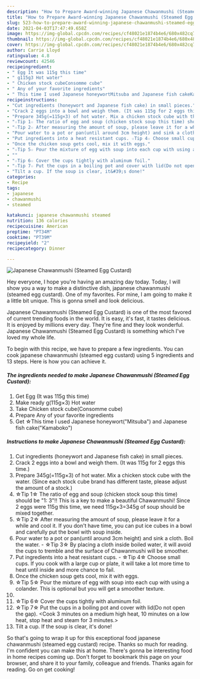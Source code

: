 ```yaml
---
description: "How to Prepare Award-winning Japanese Chawanmushi (Steamed Egg Custard)"
title: "How to Prepare Award-winning Japanese Chawanmushi (Steamed Egg Custard)"
slug: 523-how-to-prepare-award-winning-japanese-chawanmushi-steamed-egg-custard
date: 2021-04-03T17:47:49.658Z
image: https://img-global.cpcdn.com/recipes/cf48021e1874b4e6/680x482cq70/japanese-chawanmushi-steamed-egg-custard-recipe-main-photo.jpg
thumbnail: https://img-global.cpcdn.com/recipes/cf48021e1874b4e6/680x482cq70/japanese-chawanmushi-steamed-egg-custard-recipe-main-photo.jpg
cover: https://img-global.cpcdn.com/recipes/cf48021e1874b4e6/680x482cq70/japanese-chawanmushi-steamed-egg-custard-recipe-main-photo.jpg
author: Carrie Lloyd
ratingvalue: 4.8
reviewcount: 42546
recipeingredient:
- " Egg It was 115g this time"
- " g115g3 Hot water"
- " Chicken stock cubeConsomme cube"
- " Any of your favorite ingredients"
- " This time I used Japanese honeywortMitsuba and Japanese fish cakeKamaboko"
recipeinstructions:
- "Cut ingredients (honeywort and Japanese fish cake) in small pieces."
- "Crack 2 eggs into a bowl and weigh them. (It was 115g for 2 eggs this time.)"
- "Prepare 345g(=115g×3) of hot water. Mix a chicken stock cube with the water. (Since each stock cube brand has different taste, please adjust the amount of a stock.)"
- "☆Tip 1☆ The ratio of egg and soup (chicken stock soup this time) should be &#34;1: 3&#34;!! This is a key to make a beautiful Chawanmushi! Since 2 eggs were 115g this time, we need 115g×3=345g of soup should be mixed together."
- "☆Tip 2☆ After measuring the amount of soup, please leave it for a while and cool it. If you don&#39;t have time, you can put ice cubes in a bowl and carefully put the bowl with soup inside."
- "Pour water to a pot or pan(until around 3cm height) and sink a cloth. Boil the water. ☆Tip 3☆ By placing a cloth inside boiled water, it will avoid the cups to tremble and the surface of Chawanmushi will be smoother."
- "Put ingredients into a heat resistant cups. ☆Tip 4☆ Choose small cups. If you cook with a large cup or plate, it will take a lot more time to heat until inside and more chance to fail."
- "Once the chicken soup gets cool, mix it with eggs."
- "☆Tip 5☆ Pour the mixture of egg with soup into each cup with using a colander. This is optional but you will get a smoother texture."
- ""
- "☆Tip 6☆ Cover the cups tightly with aluminum foil."
- "☆Tip 7☆ Put the cups in a boiling pot and cover with lid(Do not open the gap). &lt;Cook 3 minutes on a medium high heat, 10 minutes on a low heat, stop heat and steam for 3 minutes.&gt;"
- "Tilt a cup. If the soup is clear, it&#39;s done!"
categories:
- Recipe
tags:
- japanese
- chawanmushi
- steamed

katakunci: japanese chawanmushi steamed 
nutrition: 136 calories
recipecuisine: American
preptime: "PT34M"
cooktime: "PT39M"
recipeyield: "2"
recipecategory: Dinner

---
```



![Japanese Chawanmushi (Steamed Egg Custard)](https://img-global.cpcdn.com/recipes/cf48021e1874b4e6/680x482cq70/japanese-chawanmushi-steamed-egg-custard-recipe-main-photo.jpg)

Hey everyone, I hope you're having an amazing day today. Today, I will show you a way to make a distinctive dish, japanese chawanmushi (steamed egg custard). One of my favorites. For mine, I am going to make it a little bit unique. This is gonna smell and look delicious.

Japanese Chawanmushi (Steamed Egg Custard) is one of the most favored of current trending foods in the world. It is easy, it's fast, it tastes delicious. It is enjoyed by millions every day. They're fine and they look wonderful. Japanese Chawanmushi (Steamed Egg Custard) is something which I've loved my whole life.




To begin with this recipe, we have to prepare a few ingredients. You can cook japanese chawanmushi (steamed egg custard) using 5 ingredients and 13 steps. Here is how you can achieve it.

<!--inarticleads1-->

##### The ingredients needed to make Japanese Chawanmushi (Steamed Egg Custard):

1. Get  Egg (It was 115g this time)
1. Make ready  g(115g×3) Hot water
1. Take  Chicken stock cube(Consomme cube)
1. Prepare  Any of your favorite ingredients
1. Get  ☆This time I used Japanese honeywort(&#34;Mitsuba&#34;) and Japanese fish cake(&#34;Kamaboko&#34;)




<!--inarticleads2-->

##### Instructions to make Japanese Chawanmushi (Steamed Egg Custard):

1. Cut ingredients (honeywort and Japanese fish cake) in small pieces.
1. Crack 2 eggs into a bowl and weigh them. (It was 115g for 2 eggs this time.)
1. Prepare 345g(=115g×3) of hot water. Mix a chicken stock cube with the water. (Since each stock cube brand has different taste, please adjust the amount of a stock.)
1. ☆Tip 1☆ The ratio of egg and soup (chicken stock soup this time) should be &#34;1: 3&#34;!! This is a key to make a beautiful Chawanmushi! Since 2 eggs were 115g this time, we need 115g×3=345g of soup should be mixed together.
1. ☆Tip 2☆ After measuring the amount of soup, please leave it for a while and cool it. If you don&#39;t have time, you can put ice cubes in a bowl and carefully put the bowl with soup inside.
1. Pour water to a pot or pan(until around 3cm height) and sink a cloth. Boil the water. - ☆Tip 3☆ By placing a cloth inside boiled water, it will avoid the cups to tremble and the surface of Chawanmushi will be smoother.
1. Put ingredients into a heat resistant cups. - ☆Tip 4☆ Choose small cups. If you cook with a large cup or plate, it will take a lot more time to heat until inside and more chance to fail.
1. Once the chicken soup gets cool, mix it with eggs.
1. ☆Tip 5☆ Pour the mixture of egg with soup into each cup with using a colander. This is optional but you will get a smoother texture.
1. 
1. ☆Tip 6☆ Cover the cups tightly with aluminum foil.
1. ☆Tip 7☆ Put the cups in a boiling pot and cover with lid(Do not open the gap). &lt;Cook 3 minutes on a medium high heat, 10 minutes on a low heat, stop heat and steam for 3 minutes.&gt;
1. Tilt a cup. If the soup is clear, it&#39;s done!




So that's going to wrap it up for this exceptional food japanese chawanmushi (steamed egg custard) recipe. Thanks so much for reading. I'm confident you can make this at home. There's gonna be interesting food in home recipes coming up. Don't forget to bookmark this page on your browser, and share it to your family, colleague and friends. Thanks again for reading. Go on get cooking!
